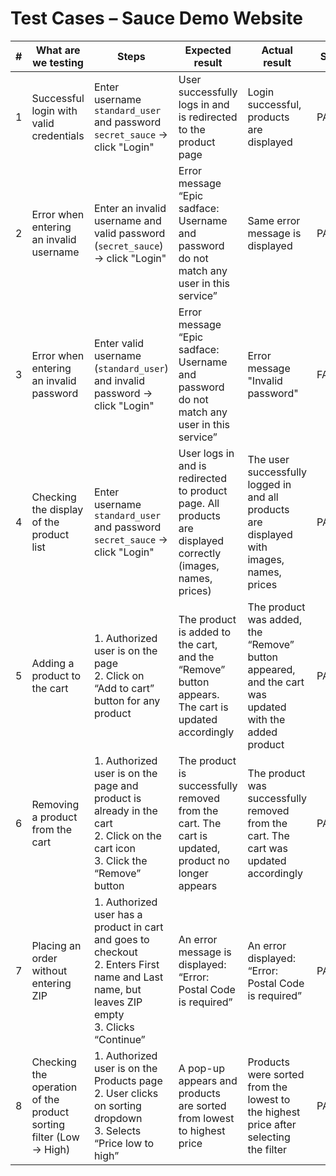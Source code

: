
# Test Cases – Sauce Demo Website

| #  | What are we testing                                | Steps                                                                 | Expected result                                                                                         | Actual result                                                                                          | Status  |
|----|----------------------------------------------------|-----------------------------------------------------------------------|----------------------------------------------------------------------------------------------------------|----------------------------------------------------------------------------------------------------------|---------|
| 1  | Successful login with valid credentials            | Enter username `standard_user` and password `secret_sauce` → click "Login" | User successfully logs in and is redirected to the product page                                         | Login successful, products are displayed                                                                | PASSED  |
| 2  | Error when entering an invalid username            | Enter an invalid username and valid password (`secret_sauce`) → click "Login" | Error message “Epic sadface: Username and password do not match any user in this service”               | Same error message is displayed                                                                         | PASSED  |
| 3  | Error when entering an invalid password            | Enter valid username (`standard_user`) and invalid password → click "Login" | Error message “Epic sadface: Username and password do not match any user in this service”               | Error message "Invalid password"                                                                        | FAILED  |
| 4  | Checking the display of the product list           | Enter username `standard_user` and password `secret_sauce` → click "Login" | User logs in and is redirected to product page. All products are displayed correctly (images, names, prices) | The user successfully logged in and all products are displayed with images, names, prices               | PASSED  |
| 5  | Adding a product to the cart                       | 1. Authorized user is on the page  <br> 2. Click on “Add to cart” button for any product    | The product is added to the cart, and the “Remove” button appears. The cart is updated accordingly      | The product was added, the “Remove” button appeared, and the cart was updated with the added product                          | PASSED  |
| 6  | Removing a product from the cart                                | 1. Authorized user is on the page and product is already in the cart <br> 2. Click on the cart icon <br> 3. Click the “Remove” button | The product is successfully removed from the cart. The cart is updated, product no longer appears           | The product was successfully removed from the cart. The cart was updated accordingly                        | PASSED  |
| 7  | Placing an order without entering ZIP                           | 1. Authorized user has a product in cart and goes to checkout <br> 2. Enters First name and Last name, but leaves ZIP empty <br> 3. Clicks “Continue” | An error message is displayed: “Error: Postal Code is required”                                              | An error displayed: “Error: Postal Code is required”                                                        | PASSED  |
| 8  | Checking the operation of the product sorting filter (Low → High) | 1. Authorized user is on the Products page <br> 2. User clicks on sorting dropdown <br> 3. Selects “Price low to high”                     | A pop-up appears and products are sorted from lowest to highest price                                        | Products were sorted from the lowest to the highest price after selecting the filter                         | PASSED  |
